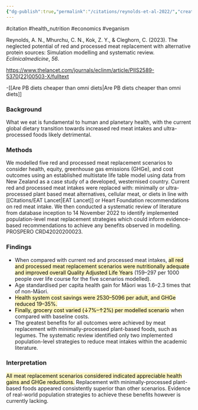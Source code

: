 ```yaml
---
{"dg-publish":true,"permalink":"/citations/reynolds-et-al-2022/","created":"2024-04-22T13:07:32.000+01:00","updated":"2025-09-28T23:48:19.541+01:00"}
---
```


#citation #health_nutrition #economics #veganism 

Reynolds, A. N., Mhurchu, C. N., Kok, Z. Y., & Cleghorn, C. (2023). The neglected potential of red and processed meat replacement with alternative protein sources: Simulation modelling and systematic review. _Eclinicalmedicine_, _56_.

https://www.thelancet.com/journals/eclinm/article/PIIS2589-5370(22)00503-X/fulltext

-[[Are PB diets cheaper than omni diets\|Are PB diets cheaper than omni diets]]

### Background
What we eat is fundamental to human and planetary health, with the current global dietary transition towards increased red meat intakes and ultra-processed foods likely detrimental.

### Methods
We modelled five red and processed meat replacement scenarios to consider health, equity, greenhouse gas emissions (GHGe), and cost outcomes using an established multistate life table model using data from New Zealand as a case study of a developed, westernised country. Current red and processed meat intakes were replaced with: minimally or ultra-processed plant based meat alternatives, cellular meat, or diets in line with [[Citations/EAT Lancet\|EAT Lancet]] or Heart Foundation recommendations on red meat intake. We then conducted a systematic review of literature from database inception to 14 November 2022 to identify implemented population-level meat replacement strategies which could inform evidence-based recommendations to achieve any benefits observed in modelling. PROSPERO CRD42020200023.

### Findings
- When compared with current red and processed meat intakes, <mark style="background: #FFF3A3A6;">all red and processed meat replacement scenarios were nutritionally adequate and improved overall Quality Adjusted Life Years</mark> (159–297 per 1000 people over life course for the five scenarios modelled). 
- Age standardised per capita health gain for Māori was 1.6–2.3 times that of non-Māori. 
- <mark style="background: #FFF3A3A6;">Health system cost savings were $2530–$5096 per adult, and GHGe reduced 19–35%.</mark> 
- <mark style="background: #FFF3A3A6;">Finally, grocery cost varied (↓7%–↑2%) per modelled scenario</mark> when compared with baseline costs. 
- The greatest benefits for all outcomes were achieved by meat replacement with minimally-processed plant-based foods, such as legumes. The systematic review identified only two implemented population-level strategies to reduce meat intakes within the academic literature.

### Interpretation
<mark style="background: #FFF3A3A6;">All meat replacement scenarios considered indicated appreciable health gains and GHGe reductions.</mark> Replacement with minimally-processed plant-based foods appeared consistently superior than other scenarios. Evidence of real-world population strategies to achieve these benefits however is currently lacking.